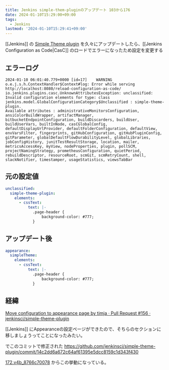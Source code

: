 ```yaml
---
title: Jenkins simple-them-pluginのアップデート 103から176
date: 2024-01-10T15:29:00+09:00
tags:
  - Jenkins
lastmod: '2024-01-10T15:29:41+09:00'
---
```


[[Jenkins]] の [Simple Theme plugin](https://plugins.jenkins.io/simple-theme-plugin/)  を久々にアップデートしたら、[[Jenkins Configuration as Code|CasC]] のロードでエラーになったため設定を変更する

## エラーログ

```
2024-01-10 06:01:40.779+0000 [id=17]	WARNING	o.e.j.s.h.ContextHandler$Context#log: Error while serving http://localhost:8080/reload-configuration-as-code/
io.jenkins.plugins.casc.UnknownAttributesException: unclassified: Invalid configuration elements for type: class jenkins.model.GlobalConfigurationCategory$Unclassified : simple-theme-plugin.
Available attributes : administrativeMonitorsConfiguration, ansiColorBuildWrapper, artifactManager, bitbucketEndpointConfiguration, buildDiscarders, buildUser, buildUserVars, builtInNode, casCGlobalConfig, defaultDisplayUrlProvider, defaultFolderConfiguration, defaultView, envVarsFilter, fingerprints, gitHubConfiguration, gitHubPluginConfig, gitParameter, globalDefaultFlowDurabilityLevel, globalLibraries, jobConfigHistory, junitTestResultStorage, location, mailer, metricsAccessKey, myView, nodeProperties, plugin, pollSCM, projectNamingStrategy, prometheusConfiguration, quietPeriod, rebuildDescriptor, resourceRoot, scmGit, scmRetryCount, shell, slackNotifier, timestamper, usageStatistics, viewsTabBar
```

## 元の設定値

```yaml
unclassified:
  simple-theme-plugin:
    elements:
      - cssText:
          text: |-
            .page-header {
                background-color: #777;
            }
```

## アップデート後

```yaml
appearance:
  simpleTheme:
    elements:
      - cssText:
          text: |-
            .page-header {
                background-color: #777;
            }
```

## 経緯

[Move configuration to appearance page by timja · Pull Request #156 · jenkinsci/simple-theme-plugin](https://github.com/jenkinsci/simple-theme-plugin/pull/156)

[[Jenkins]] にAppearanceの設定ページができたので、そちらのセクションに移しましょうってことになったみたい。

でこのコミットで修正された
https://github.com/jenkinsci/simple-theme-plugin/commit/14c2dd6a672c64af61395e5dcc8159c1d343f430

[172.v4b_8766c70078](https://github.com/jenkinsci/simple-theme-plugin/releases/tag/172.v4b_8766c70078) からこの挙動になっている。
